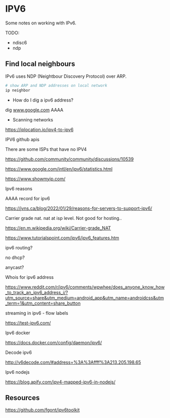 # IPV6

Some notes on working with IPv6.  

TODO:

* ndisc6
* ndp

## Find local neighbours

IPv6 uses NDP (Neightbour Discovery Protocol) over ARP.  

```sh
# show ARP and NDP addresses on local network
ip neighbor
```



* How do I dig a ipv6 address?

dig www.google.com AAAA

* Scanning networks

https://iplocation.io/ipv4-to-ipv6


IPV6 github apis 

There are some ISPs that have no IPV4  

 

https://github.com/community/community/discussions/10539 

 

https://www.google.com/intl/en/ipv6/statistics.html 

 

https://www.showmyip.com/ 

 

Ipv6 reasons  

AAAA record for ipv6 

https://jvns.ca/blog/2022/01/29/reasons-for-servers-to-support-ipv6/ 

 

Carrier grade nat. nat at isp level.  Not good for hosting.. 

https://en.m.wikipedia.org/wiki/Carrier-grade_NAT 

 

https://www.tutorialspoint.com/ipv6/ipv6_features.htm 

ipv6 routing? 

no dhcp? 

anycast? 

 

Whois for ipv6 address 

https://www.reddit.com/r/ipv6/comments/wpwhee/does_anyone_know_how_to_track_an_ipv6_address_i/?utm_source=share&utm_medium=android_app&utm_name=androidcss&utm_term=1&utm_content=share_button 

 

streaming in ipv6 - flow labels 

 

 

https://test-ipv6.com/ 

 

Ipv6 docker 

https://docs.docker.com/config/daemon/ipv6/ 

 

Decode ipv6 

http://v6decode.com/#address=%3A%3Affff%3A213.205.198.65 

 

Ipv6 nodejs 

https://blog.apify.com/ipv4-mapped-ipv6-in-nodejs/ 

 
## Resources

https://github.com/fgont/ipv6toolkit

